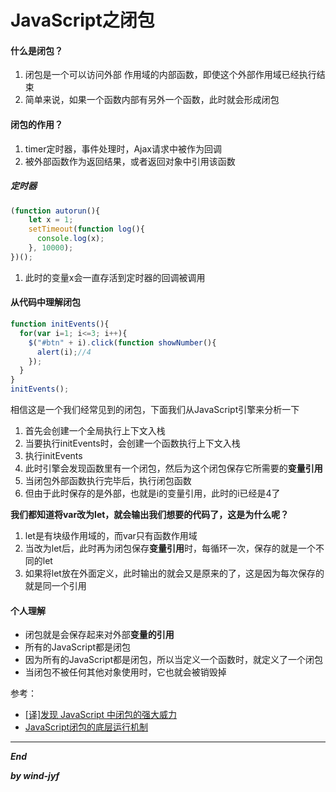 # JavaScript之闭包

#### 什么是闭包？

1. 闭包是一个可以访问外部 作用域的内部函数，即使这个外部作用域已经执行结束
2. 简单来说，如果一个函数内部有另外一个函数，此时就会形成闭包



#### 闭包的作用？

1. timer定时器，事件处理时，Ajax请求中被作为回调
2. 被外部函数作为返回结果，或者返回对象中引用该函数

##### 定时器

```javascript
(function autorun(){
    let x = 1;
    setTimeout(function log(){
      console.log(x);
    }, 10000);
})();
```

1. 此时的变量x会一直存活到定时器的回调被调用

#### 从代码中理解闭包

```javascript
function initEvents(){
  for(var i=1; i<=3; i++){
    $("#btn" + i).click(function showNumber(){
      alert(i);//4
    });
  }
}
initEvents();
```

相信这是一个我们经常见到的闭包，下面我们从JavaScript引擎来分析一下

1. 首先会创建一个全局执行上下文入栈
2. 当要执行initEvents时，会创建一个函数执行上下文入栈
3. 执行initEvents
4. 此时引擎会发现函数里有一个闭包，然后为这个闭包保存它所需要的**变量引用**
5. 当闭包外部函数执行完毕后，执行闭包函数
6. 但由于此时保存的是外部，也就是i的变量引用，此时的i已经是4了

**我们都知道将var改为let，就会输出我们想要的代码了，这是为什么呢？**

1. let是有块级作用域的，而var只有函数作用域
2. 当改为let后，此时再为闭包保存**变量引用**时，每循环一次，保存的就是一个不同的let
3. 如果将let放在外面定义，此时输出的就会又是原来的了，这是因为每次保存的就是同一个引用



#### 个人理解

* 闭包就是会保存起来对外部**变量的引用**
* 所有的JavaScript都是闭包
* 因为所有的JavaScript都是闭包，所以当定义一个函数时，就定义了一个闭包
* 当闭包不被任何其他对象使用时，它也就会被销毁掉



参考：

* [[译]发现 JavaScript 中闭包的强大威力](https://juejin.im/post/5c4e6a90e51d4552266576d2 )
* [JavaScript闭包的底层运行机制]( http://blog.leapoahead.com/2015/09/15/js-closure/ )



***

***End***

***by wind-jyf***

